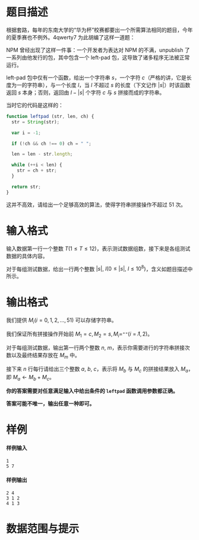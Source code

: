 
# 题目描述

根据套路，每年的东南大学的“华为杯”校赛都要出一个所需算法相同的题目，今年的夏季赛也不例外。4qwerty7 为此胡编了这样一道题：

NPM 曾经出现了这样一件事：一个开发者为表达对 NPM 的不满，unpublish 了一系列由他发行的包，其中包含一个 left-pad 包，这导致了诸多程序无法被正常运行。

left-pad 包中仅有一个函数，给出一个字符串 $s$，一个字符 $c$（严格的讲，它是长度为一的字符串），与一个长度 $l$，当 $l$ 不超过 $s$ 的长度（下文记作 $|s|$）时该函数返回 $s$ 本身；否则，返回由 $l-|s|$ 个字符 $c$ 与 $s$ 拼接而成的字符串。

当时它的代码是这样的：

```javascript
function leftpad (str, len, ch) {
  str = String(str);

  var i = -1;

  if (!ch && ch !== 0) ch = " ";

  len = len - str.length;

  while (++i < len) {
    str = ch + str;
  }

  return str;
}
```

这并不高效，请给出一个足够高效的算法，使得字符串拼接操作不超过 $51$ 次。

# 输入格式

输入数据第一行一个整数 $T(1\leq T\leq 12)$，表示测试数据组数，接下来是各组测试数据的具体内容。

对于每组测试数据，给出一行两个整数 $|s|,\ l(0\leq |s|,\ l\leq 10^8)$，含义如题目描述中所示。

# 输出格式

我们提供 $M_i(i=0,1,2,\ldots,51)$ 可以存储字符串。

我们保证所有拼接操作开始前 $M_1=c,M_2=s,M_i=$`""`$(i=\not1,2)$。

对于每组测试数据，输出第一行两个整数 $n,\ m$，表示你需要进行的字符串拼接次数以及最终结果存放在 $M_m$ 中。

接下来 $n$ 行每行请给出三个整数 $a,\ b,\ c$，表示将 $M_b$ 与 $M_c$ 的拼接结果放入 $M_a$，即 $M_a\leftarrow M_b+M_c$。

**你的答案需要对任意满足输入中给出条件的 `leftpad` 函数调用参数都正确。**

**答案可能不唯一，输出任意一种即可。**

# 样例

#### 样例输入

```plain
1
5 7
```

#### 样例输出

```plain
2 4
3 1 2
4 1 3
```

# 数据范围与提示



